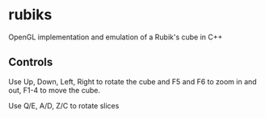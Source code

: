 # rubiks
OpenGL implementation and emulation of a Rubik's cube in C++
## Controls
Use Up, Down, Left, Right to rotate the cube and F5 and F6 to zoom in and out, F1-4 to move the cube.

Use Q/E, A/D, Z/C to rotate slices
